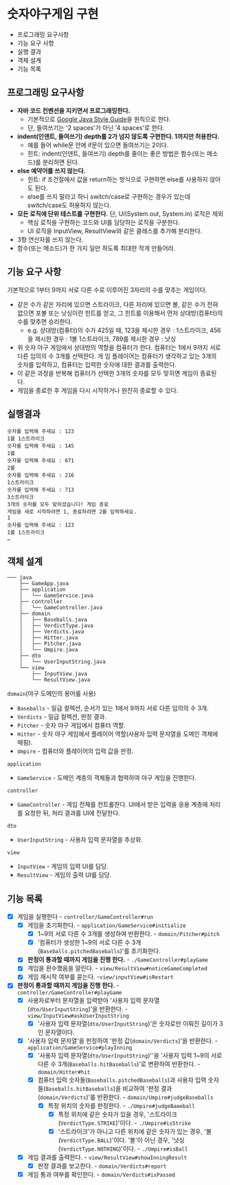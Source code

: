 # 숫자야구게임 구현

- 프로그래밍 요구사항
- 기능 요구 사항
- 실행 결과
- 객체 설계
- 기능 목록

## 프로그래밍 요구사항

- **자바 코드 컨벤션을 지키면서 프로그래밍한다.**
  - 기본적으로 [Google Java Style Guide](https://google.github.io/styleguide/javaguide.html)을 원칙으로 한다.
  - 단, 들여쓰기는 '2 spaces'가 아닌 '4 spaces'로 한다.
- **indent(인덴트, 들여쓰기) depth를 2가 넘지 않도록 구현한다. 1까지만 허용한다.**
  - 예를 들어 while문 안에 if문이 있으면 들여쓰기는 2이다.
  - 힌트: indent(인덴트, 들여쓰기) depth를 줄이는 좋은 방법은 함수(또는 메소드)를 분리하면 된다.
- **else 예약어를 쓰지 않는다.**
  - 힌트: if 조건절에서 값을 return하는 방식으로 구현하면 else를 사용하지 않아도 된다.
  - else를 쓰지 말라고 하니 switch/case로 구현하는 경우가 있는데 switch/case도 허용하지 않는다.
- **모든 로직에 단위 테스트를 구현한다.** 단, UI(System.out, System.in) 로직은 제외
  - 핵심 로직을 구현하는 코드와 UI를 담당하는 로직을 구분한다.
  - UI 로직을 InputView, ResultView와 같은 클래스를 추가해 분리한다.
- 3항 연산자를 쓰지 않는다.
- 함수(또는 메소드)가 한 가지 일만 하도록 최대한 작게 만들어라.

## 기능 요구 사항

기본적으로 1부터 9까지 서로 다른 수로 이루어진 3자리의 수를 맞추는 게임이다.

- 같은 수가 같은 자리에 있으면 스트라이크, 다른 자리에 있으면 볼, 같은 수가 전혀 없으면 포볼 또는 낫싱이란 힌트를 얻고, 그 힌트를 이용해서 먼저 상대방(컴퓨터)의 수를 맞추면 승리한다.
  - e.g. 상대방(컴퓨터)의 수가 425일 때, 123을 제시한 경우 : 1스트라이크, 456을 제시한 경우 : 1볼 1스트라이크, 789를 제시한 경우 : 낫싱
- 위 숫자 야구 게임에서 상대방의 역할을 컴퓨터가 한다. 컴퓨터는 1에서 9까지 서로 다른 임의의 수 3개를 선택한다. 게 임 플레이어는 컴퓨터가 생각하고 있는 3개의 숫자를 입력하고, 컴퓨터는 입력한 숫자에 대한 결과를 출력한다.
- 이 같은 과정을 반복해 컴퓨터가 선택한 3개의 숫자를 모두 맞히면 게임이 종료된다.
- 게임을 종료한 후 게임을 다시 시작하거나 완전히 종료할 수 있다.

## 실행결과
```
숫자를 입력해 주세요 : 123
1볼 1스트라이크
숫자를 입력해 주세요 : 145
1볼
숫자를 입력해 주세요 : 671
2볼
숫자를 입력해 주세요 : 216
1스트라이크
숫자를 입력해 주세요 : 713
3스트라이크
3개의 숫자를 모두 맞히셨습니다! 게임 종료
게임을 새로 시작하려면 1, 종료하려면 2를 입력하세요.
1
숫자를 입력해 주세요 : 123
1볼 1스트라이크
…
```

## 객체 설계
```
─── java
    ├── GameApp.java
    ├── application
    │   └── GameService.java
    ├── controller
    │   └── GameController.java
    ├── domain
    │   ├── Baseballs.java
    │   ├── VerdictType.java
    │   ├── Verdicts.java
    │   ├── Hitter.java
    │   ├── Pitcher.java
    │   └── Umpire.java
    ├── dto
    │   └── UserInputString.java
    └── view
        ├── InputView.java
        └── ResultView.java
```

`domain`(야구 도메인의 용어를 사용)

- `Baseballs` - 일급 컬렉션, 순서가 있는 1에서 9까지 서로 다른 임의의 수 3개.
- `Verdicts` - 일급 컬렉션, 판정 결과.
- `Pitcher` - 숫자 야구 게임에서 컴퓨터 역할.
- `Hitter` - 숫자 야구 게임에서 플레이어 역할(사용자 입력 문자열을 도메인 객체에 매핑).
- `Umpire` - 컴퓨터와 플레이어의 입력 값을 판정.

`application`

- `GameService` - 도메인 계층의 객체들과 협력하여 야구 게임을 진행한다.

`controller`

- `GameController` - 게임 전체를 컨트롤한다. UI에서 받은 입력을 응용 계층에 처리를 요청한 뒤, 처리 결과를 UI에 전달한다.

`dto`

- `UserInputString` - 사용자 입력 문자열을 추상화.

`view`

- `InputView` - 게임의 입력 UI를 담당.
- `ResultView` - 게임의 출력 UI를 담당.

## 기능 목록

- [x] 게임을 실행한다 - `controller/GameController#run`
  - [x] 게임을 초기화한다. - `application/GameService#initialize`
    - [x] 1~9의 서로 다른 수 3개를 생성하여 반환한다. - `domain/Pitcher#pitch`
    - [x] '컴퓨터가 생성한 1~9의 서로 다른 수 3개(`Baseballs.pitchedBaseballs`)'를 초기화한다.
  - [x] **판정이 통과할 때까지 게임을 진행 한다.** - `./GameController#playGame`
  - [x] 게임을 완수했음을 알린다. - `view/ResultView#noticeGameCompleted`
  - [x] 게임 재시작 여부를 묻는다. -`view/inputView#isRestart`

- [x] **판정이 통과할 때까지 게임을 진행 한다.** - `controller/GameController#playGame`
  - [x] 사용자로부터 문자열을 입력받아 '사용자 입력 문자열(`dto/UserInputString`)'을 반환한다. - `view/InputView#askUserInputString`
    - [x] '사용자 입력 문자열(`dto/UserInputString`)'은 숫자로만 이뤄진 길이가 3인 문자열이다.
  - [x] '사용자 입력 문자열'을 판정하여 '판정 값(`domain/Verdicts`)'을 반환한다. - `application/GameService#playInning`
    - [x] '사용자 입력 문자열(`dto/UserInputString`)''을 '사용자 입력 1~9의 서로 다른 수 3개(`Baseballs.hitBaseballs`)'로 변환하여 반환한다. - `domain/Hitter#hit`
    - [x] 컴퓨터 입력 숫자들(`Baseballs.pitchedBaseballs`)과 사용자 입력 숫자들(`Baseballs.hitBaseballs`)을 비교하여 '판정 결과(`domain/Verdicts`)'를 반환한다. - `domain/Umpire#judgeBaseballs`
      - [x] 특정 위치의 숫자를 판정한다. - `./Umpire#judgeBaeeball`
        - [x] 특정 위치에 같은 숫자가 있을 경우, '스트라이크(`VerdictType.STRIKE`)'이다. - `./Umpire#isStrike`
        - [x] '스트라이크'가 아니고 다른 위치에 같은 숫자가 있는 경우, '볼(`VerdictType.BALL`)'이다. '볼'이 아닌 경우, '낫싱(`VerdictType.NOTHING`)'이다. - `./Umpire#isBall`
  - [x] 게임 결과를 출력한다. - `view/ResultView#showInningResult`
    - [x] 판정 결과를 보고한다. - `domain/Verdicts#report`
  - [x] 게임 통과 여부를 확인한다. - `domain/Verdicts#isPassed`
